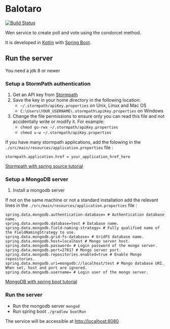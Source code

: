 # Balotaro
[![Build Status](https://travis-ci.org/slimaku/balotaro.svg?branch=master)](https://travis-ci.org/slimaku/balotaro)

Wen service to create poll and vote using the condorcet method.

It is developed in [Kotlin](https://kotlinlang.org) with [Spring Boot](https://projects.spring.io/spring-boot).

## Run the server
You need a jdk 8 or newer

### Setup a StormPath authentication
1. Get an API key from [Stormpath](https://stormpath.com)
2. Save the key in your home directory in the following location:
    * `~/.stormpath/apiKey.properties` on Unix, Linux and Mac OS
    * `C:\Users\YOUR_USERNAME\.stormpath\apiKey.properties` on Windows
3. Change the file permissions to ensure only you can read this file and not accidentally write or modify it. For example:
    * `chmod go-rwx ~/.stormpath/apiKey.properties`
    * `chmod u-w ~/.stormpath/apiKey.properties`

If you have many stormpath applications, add the folowing in the `./src/main/resources/application.properties` file :
```
stormpath.application.href = your_application_href_here
``` 

[Stormpath with spring source tutorial](https://docs.stormpath.com/java/spring-boot-web/quickstart.html)

### Setup a MongoDB server
1. Install a mongodb server

If not on the same machine or not a standard installation add the relevant lines in the `./src/main/resources/application.properties` file :
```
spring.data.mongodb.authentication-database= # Authentication database name.
spring.data.mongodb.database=test # Database name.
spring.data.mongodb.field-naming-strategy= # Fully qualified name of the FieldNamingStrategy to use.
spring.data.mongodb.grid-fs-database= # GridFS database name.
spring.data.mongodb.host=localhost # Mongo server host.
spring.data.mongodb.password= # Login password of the mongo server.
spring.data.mongodb.port=27017 # Mongo server port.
spring.data.mongodb.repositories.enabled=true # Enable Mongo repositories.
spring.data.mongodb.uri=mongodb://localhost/test # Mongo database URI. When set, host and port are ignored.
spring.data.mongodb.username= # Login user of the mongo server.
```

[MongoDB with spring boot tutorial](https://spring.io/guides/gs/accessing-data-mongodb/)

### Run the server
* Run the mongodb server `mongod`
* Run spring boot `./gradlew bootRun`

The service will be accessible at [http://localhost:8080](http://localhost:8080)
